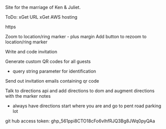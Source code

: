 Site for the marriage of Ken & Juliet.

ToDo:
xGet URL
xGet AWS hosting

https

Zoom to location/ring marker - plus margin
Add button to rezoom to location/ring marker

Write and code invitation

Generate custom QR codes for all guests
 - query string parameter for identification

Send out invitation emails containing qr code

Talk to directions api and add directions to dom and augment directions with the marker notes
- always have directions start where you are and go to pent road parking lot

git hub access token: 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